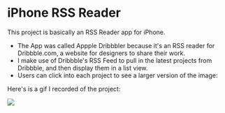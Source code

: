 # iPhone RSS Reader

This project is basically an RSS Reader app for iPhone.

* The App was called Appple Dribbbler because it's an RSS reader for Dribbble.com, a website for designers to share their work.
* I make use of Dribbble's RSS Feed to pull in the latest projects from Dribbble, and then display them in a list view.
* Users can click into each project to see a larger version of the image:

Here's is a gif I recorded of the project:

![](http://portfolio-graemefulton.rhcloud.com/content/images/2016/11/giphy.gif)
